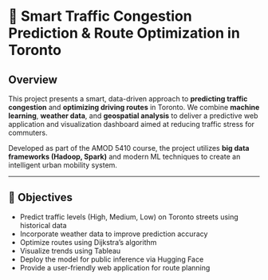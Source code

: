 # 🚦 Smart Traffic Congestion Prediction & Route Optimization in Toronto

## Overview

This project presents a smart, data-driven approach to **predicting traffic congestion** and **optimizing driving routes** in Toronto. We combine **machine learning**, **weather data**, and **geospatial analysis** to deliver a predictive web application and visualization dashboard aimed at reducing traffic stress for commuters.

Developed as part of the AMOD 5410 course, the project utilizes **big data frameworks (Hadoop, Spark)** and modern ML techniques to create an intelligent urban mobility system.

---

## 🎯 Objectives

- Predict traffic levels (High, Medium, Low) on Toronto streets using historical data
- Incorporate weather data to improve prediction accuracy
- Optimize routes using Dijkstra’s algorithm
- Visualize trends using Tableau
- Deploy the model for public inference via Hugging Face
- Provide a user-friendly web application for route planning


